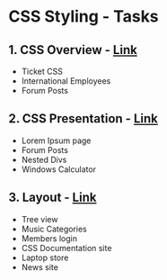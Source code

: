 # CSS Styling - Tasks

## 1. CSS Overview - [Link](01-css-overview/README.md)
- Ticket CSS
- International Employees
- Forum Posts

## 2. CSS Presentation - [Link](02-css-presentation/README.md)
- Lorem Ipsum page
- Forum Posts
- Nested Divs
- Windows Calculator

## 3. Layout - [Link](03-css-layout/README.md)
- Tree view
- Music Categories
- Members login
- CSS Documentation site
- Laptop store
- News site

